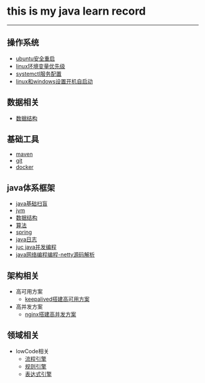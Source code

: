 # this is my java learn record

---
## 操作系统
  - [ubuntu安全重启](src/main/java/org/mgd/os/ubuntu安全重启.md)
  - [linux环境变量优先级](.)
  - [systemctl服务配置](src/main/java/org/mgd/os/systemctl服务配置.md)
  - [linux和windows设置开机自启动](.)
## 数据相关
  - [数据结构](src/main/java/org/mgd/dataStruct/数据结构.md)
## 基础工具
  - [maven](src/main/java/org/mgd/tools/maven.md)
  - [git](src/main/java/org/mgd/tools/git.md)
  - [docker](src/main/java/org/mgd/tools/docker.md)
## java体系框架
  - [java基础扫盲](https://github.com/monday110/JDK_LEARN)
  - [jvm](.)
  - [数据结构](.)
  - [算法](.)
  - [spring](.)
  - [java日志](.)
  - [juc java并发编程](.)
  - [java网络编程编程-netty源码解析](https://github.com/monday110/netty-simple-source)

## 架构相关
 - 高可用方案
   - [keepalived搭建高可用方案](src/main/java/org/mgd/avialiables/keepalived搭建高可用服务.md)
 - 高并发方案
    - [nginx搭建高并发方案](src/main/java/org/mgd/concurrency/nginx搭建高并发方案.md)

## 领域相关
 - lowCode相关
   - [流程引擎](.)
   - [规则引擎](.)
   - [表达式引擎](.)
